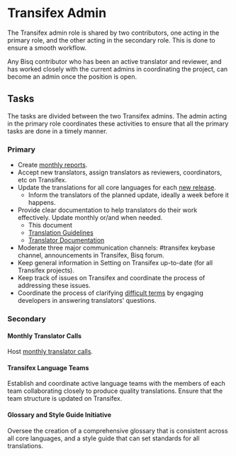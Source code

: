 # Transifex Admin

The Transifex admin role is shared by two contributors, one acting in the primary role, and the other acting in the secondary role. This is done to ensure a smooth workflow.

Any Bisq contributor who has been an active translator and reviewer, and has worked closely with the current admins in coordinating the project, can become an admin once the position is open.

## Tasks
The tasks are divided between the two Transifex admins. The admin acting in the primary role coordinates these activities to ensure that all the primary tasks are done in a timely manner.

### Primary
- Create [monthly reports](https://github.com/bisq-network/roles/issues/20).
- Accept new translators, assign translators as reviewers, coordinators, etc on Transifex.
- Update the translations for all core languages for each [new release](https://github.com/bisq-network/bisq/milestones).
  - Inform the translators of the planned update, ideally a week before it happens.
- Provide clear documentation to help translators do their work effectively. Update monthly or/and when needed.
    - This document
    - [Translation Guidelines](translationguidelines.md)
    - [Translator Documentation](translatordocumentation.md)
- Moderate three major communication channels: #transifex keybase channel, announcements in Transifex, Bisq forum.
- Keep general information in Setting on Transifex up-to-date (for all Transifex projects).
- Keep track of issues on Transifex and coordinate the process of addressing these issues.
- Coordinate the process of clarifying [difficult terms](https://docs.google.com/spreadsheets/d/1P4JMLrcRtSWkxfh9jG7AXkfdgdkEYwgttGgly-ercXc/edit#gid=0) by engaging developers in answering translators' questions. 

### Secondary

#### Monthly Translator Calls
Host [monthly translator calls](translatorcalls.md).


#### Transifex Language Teams
Establish and coordinate active language teams with the members of each team collaborating closely to produce quality translations. Ensure that the team structure is updated on Transifex.

#### Glossary and Style Guide Initiative
Oversee the creation of a comprehensive glossary that is consistent across all core languages, and a style guide that can set standards for all translations.
